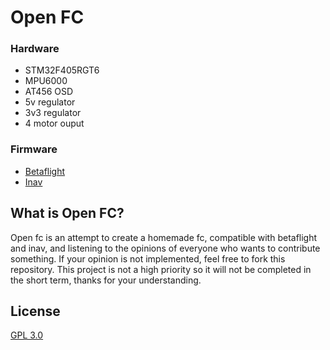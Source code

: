 # Open FC

### Hardware
  - STM32F405RGT6
  - MPU6000
  - AT456 OSD
  - 5v regulator
  - 3v3 regulator
  - 4 motor ouput

### Firmware
  - [Betaflight](https://github.com/betaflight/betaflight)
  - [Inav](https://github.com/iNavFlight/inav)

## What is Open FC?
Open fc is an attempt to create a homemade fc, compatible with betaflight and inav, and listening to the opinions of everyone who wants to contribute something. If your opinion is not implemented, feel free to fork this repository.
This project is not a high priority so it will not be completed in the short term, thanks for your understanding.

## License
[GPL 3.0](https://choosealicense.com/licenses/gpl-3.0/)